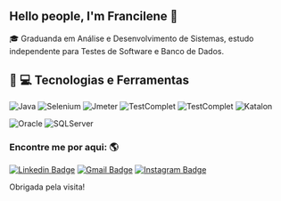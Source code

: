 ## Hello people, I'm  Francilene :wave:



:mortar_board: Graduanda em Análise e Desenvolvimento de Sistemas, estudo independente para Testes de Software e Banco de Dados.

## :rocket: :computer: Tecnologias e Ferramentas


![Java](https://img.shields.io/badge/-Java-007396?style=for-the-badge&logo=java)
![Selenium](https://img.shields.io/badge/-Selenium-gray?style=for-the-badge&logo=selenium)
![Jmeter](https://img.shields.io/badge/-Jmeter-black?style=for-the-badge&logo=apache-jmeter)
![TestComplet](https://img.shields.io/badge/-TestComplet-blue?style=for-the-badge&logo=testComplet)
![TestComplet](https://img.shields.io/badge/-TestLink-yellow?style=for-the-badge&logo=testLink)
![Katalon](https://img.shields.io/badge/-Katalon-green?style=for-the-badge&logo=Katalon)

![Oracle](https://img.shields.io/badge/-Oracle-F80000?style=for-the-badge&logo=oracle)
![SQLServer](https://img.shields.io/badge/-SQLServer-CC2927?style=for-the-badge&logo=microsoftsqlserver)









### Encontre me por aqui: :earth_americas:
[![Linkedin Badge](https://img.shields.io/badge/-FrancileneSilva-blue?style=square&logo=Linkedin&logoColor=White&link=https://www.linkedin.com/in/francilene-silva/)](https://www.linkedin.com/in/francilene-silva/)
[![Gmail Badge](https://img.shields.io/badge/francilenesilva-c14438?style=flat-square&logo=Gmail&logoColor=white&link=mailto:francilenesilva.fps10@gmail.com)](mailto:francilenesilva.fps10@gmail.com)
[![Instagram Badge](https://img.shields.io/badge/-franpss-blue?style=flat-square&logo=Instagram&logoColor=white&link=https://www.instagram.com/fraanpss/)](https://www.instagram.com/fraanpss/)


Obrigada pela visita!
</samp>

